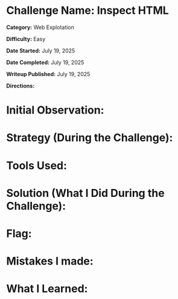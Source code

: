# Challenge Name: Inspect HTML

**Category:** Web Explotation

**Difficulty:** Easy

**Date Started:** July 19, 2025

**Date Completed:** July 19, 2025

**Writeup Published:** July 19, 2025

**Directions:** 


 # Initial Observation: 
  

 # Strategy (During the Challenge):


 # Tools Used:


# Solution (What I Did During the Challenge): 


# Flag: 


# Mistakes I made:

   
# What I Learned:
